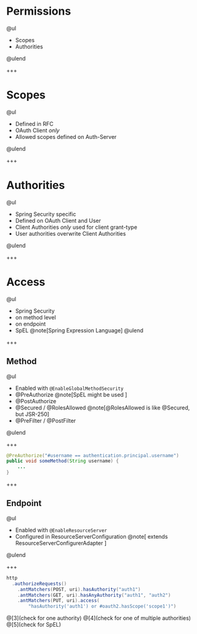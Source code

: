 # Permissions

@ul

- Scopes
- Authorities

@ulend

+++

# Scopes

@ul

- Defined in RFC
- OAuth Client *only*
- Allowed scopes defined on Auth-Server

@ulend

+++

# Authorities

@ul

- Spring Security specific
- Defined on OAuth Client and User
- Client Authorities *only* used for client grant-type
- User authorities overwrite Client Authorities 

@ulend

+++

# Access

@ul
- Spring Security
- on method level
- on endpoint
- SpEL @note[Spring Expression Language]
@ulend

+++

## Method 

@ul

- Enabled with `@EnableGlobalMethodSecurity`
- @PreAuthorize @note[SpEL might be used ]
- @PostAuthorize
- @Secured / @RolesAllowed @note[@RolesAllowed is like @Secured, but JSR-250]
- @PreFilter / @PostFilter

@ulend

+++

```java
@PreAuthorize("#username == authentication.principal.username")
public void someMethod(String username) {
    ...
}
```

+++

## Endpoint

@ul

- Enabled with `@EnableResourceServer`
- Configured in ResourceServerConfiguration @note[ extends ResourceServerConfigurerAdapter ]

@ulend

+++ 

```java
http
  .authorizeRequests()
    .antMatchers(POST, uri).hasAuthority("auth1") 
    .antMatchers(GET, uri).hasAnyAuthority("auth1", "auth2")
    .antMatchers(PUT, uri).access(
        "hasAuthority('auth1') or #oauth2.hasScope('scope1')")
```
@[3](check for one authority)
@[4](check for one of multiple authorities)
@[5](check for SpEL)

